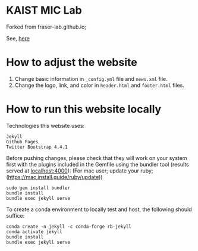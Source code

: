 # KAIST MIC Lab

Forked from fraser-lab.github.io;

See, [here](https://fraserlab.com/2020/05/03/Clone-this-website/)

# How to adjust the website

1. Change basic information in `_config.yml` file and `news.xml` file.
2. Change the logo, link, and color in `header.html` and `footer.html` files.


# How to run this website locally

Technologies this website uses:  

    Jekyll  
    Github Pages  
    Twitter Bootstrap 4.4.1

Before pushing changes, please check that they will work on your system first with the plugins included in the Gemfile using the bundler tool (results served at [localhost:4000](localhost:4000)):
(For mac user; update your ruby; (https://mac.install.guide/ruby/update))

    sudo gem install bundler
    bundle install
    bundle exec jekyll serve
    
To create a conda environment to locally test and host, the following should suffice:

    conda create -n jekyll -c conda-forge rb-jekyll
    conda activate jekyll
    bundle install
    bundle exec jekyll serve
